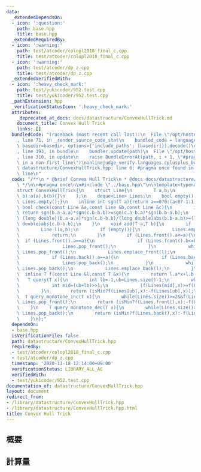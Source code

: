 ```yaml
---
data:
  _extendedDependsOn:
  - icon: ':question:'
    path: base.hpp
    title: base.hpp
  _extendedRequiredBy:
  - icon: ':warning:'
    path: test/atcoder/colopl2018_final_c.cpp
    title: test/atcoder/colopl2018_final_c.cpp
  - icon: ':warning:'
    path: test/atcoder/dp_z.cpp
    title: test/atcoder/dp_z.cpp
  _extendedVerifiedWith:
  - icon: ':heavy_check_mark:'
    path: test/yukicoder/952.test.cpp
    title: test/yukicoder/952.test.cpp
  _pathExtension: hpp
  _verificationStatusIcon: ':heavy_check_mark:'
  attributes:
    _deprecated_at_docs: docs/datastructure/ConvexHullTrick.md
    document_title: Convex Hull Trick
    links: []
  bundledCode: "Traceback (most recent call last):\n  File \"/opt/hostedtoolcache/Python/3.9.0/x64/lib/python3.9/site-packages/onlinejudge_verify/documentation/build.py\"\
    , line 71, in _render_source_code_stat\n    bundled_code = language.bundle(stat.path,\
    \ basedir=basedir, options={'include_paths': [basedir]}).decode()\n  File \"/opt/hostedtoolcache/Python/3.9.0/x64/lib/python3.9/site-packages/onlinejudge_verify/languages/cplusplus.py\"\
    , line 193, in bundle\n    bundler.update(path)\n  File \"/opt/hostedtoolcache/Python/3.9.0/x64/lib/python3.9/site-packages/onlinejudge_verify/languages/cplusplus_bundle.py\"\
    , line 310, in update\n    raise BundleErrorAt(path, i + 1, \"#pragma once found\
    \ in a non-first line\")\nonlinejudge_verify.languages.cplusplus_bundle.BundleErrorAt:\
    \ datastructure/ConvexHullTrick.hpp: line 6: #pragma once found in a non-first\
    \ line\n"
  code: "/**\n * @brief Convex Hull Trick\n * @docs docs/datastructure/ConvexHullTrick.md\n\
    \ */\n\n#pragma once\n\n#include \"../base.hpp\"\n\ntemplate<typename T,bool isMin=true>\n\
    struct ConvexHullTrick{\n    struct Line{\n        T a,b;\n        Line(T a,T\
    \ b):a(a),b(b){}\n    };\n    deque<Line> Lines;\n    bool empty() const {return\
    \ Lines.empty();}\n    inline int sgn(T a){return a==0?0:(a<0?-1:1);}\n    inline\
    \ bool check(const Line &a,const Line &b,const Line &c){\n        if (b.b==a.b||c.b==b.b)\
    \ return sgn(b.a-a.a)*sgn(c.b-b.b)>=sgn(c.a-b.a)*sgn(b.b-a.b);\n        return\
    \ (long double)(b.a-a.a)*sgn(c.b-b.b)/(long double)abs(b.b-a.b)>=(long double)(c.a-b.a)*sgn(b.b-a.b)/(long\
    \ double)abs(c.b-b.b);\n    }\n    void add(T a,T b){\n        if (!isMin) a*=-1,b*=-1;\n\
    \        Line l(a,b);\n        if (empty()){\n            Lines.emplace_back(l);\n\
    \            return;\n        }\n        if (Lines.front().a<=a){\n          \
    \  if (Lines.front().a==a){\n                if (Lines.front().b<=b) return;\n\
    \                Lines.pop_front();\n            }\n            while(Lines.size()>=2&&check(l,Lines.front(),Lines[1]))\
    \ Lines.pop_front();\n            Lines.emplace_front(l);\n        } else {\n\
    \            if (Lines.back().a==a){\n                if (Lines.back().b<=b) return;\n\
    \                Lines.pop_back();\n            }\n            while(Lines.size()>=2&&check(Lines[Lines.size()-2],Lines.back(),l))\
    \ Lines.pop_back();\n            Lines.emplace_back(l);\n        }\n    }\n  \
    \  inline T f(const Line &l,const T &x){\n        return l.a*x+l.b;\n    }\n \
    \   T query(T x){\n        int lb=-1,ub=Lines.size()-1;\n        while(ub-lb>1){\n\
    \            int mid=(ub+lb)>>1;\n            (f(Lines[mid],x)>=f(Lines[mid+1],x)?lb:ub)=mid;\n\
    \        }\n        return (isMin?f(Lines[ub],x):-f(Lines[ub],x));\n    }\n  \
    \  T query_monotone_inc(T x){\n        while(Lines.size()>=2&&f(Lines.front(),x)>=f(Lines[1],x))\
    \ Lines.pop_front();\n        return (isMin?f(Lines.front(),x):-f(Lines.front(),x));\n\
    \    }\n    T query_monotone_dec(T x){\n        while(Lines.size()>=2&&f(Lines.back(),x)>=f(Lines[Lines.size()-2],x))\
    \ Lines.pop_back();\n        return (isMin?f(Lines.back(),x):-f(Lines.back(),x));\n\
    \    }\n};"
  dependsOn:
  - base.hpp
  isVerificationFile: false
  path: datastructure/ConvexHullTrick.hpp
  requiredBy:
  - test/atcoder/colopl2018_final_c.cpp
  - test/atcoder/dp_z.cpp
  timestamp: '2020-11-18 12:14:00+09:00'
  verificationStatus: LIBRARY_ALL_AC
  verifiedWith:
  - test/yukicoder/952.test.cpp
documentation_of: datastructure/ConvexHullTrick.hpp
layout: document
redirect_from:
- /library/datastructure/ConvexHullTrick.hpp
- /library/datastructure/ConvexHullTrick.hpp.html
title: Convex Hull Trick
---
```

## 概要

## 計算量